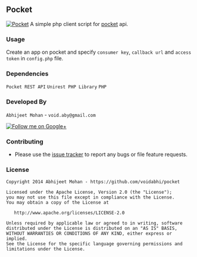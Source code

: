 ## Pocket


[![Pocket](http://thelectureroom.co.uk/wp-content/uploads/Pocket_Logo_Small.png)](https://getpocket.com)
A simple php client script for [pocket](https://getpocket.com/i/v4/pocket_logo@1x.png) api.

### Usage

Create an app on pocket
and specify `consumer key`, `callback url` and `access token` in `config.php` file.


### Dependencies

`Pocket REST API` `Unirest PHP Library` `PHP` 

### Developed By

`Abhijeet Mohan` - `void.aby@gmail.com`

<a href="https://plus.google.com/104070882148677917719/about">
  <img alt="Follow me on Google+"
       src="http://data.pkmmte.com/temp/social_google_plus_logo.png" />
</a>

### Contributing

- Please use the [issue tracker](https://github.com/voidabhi/Pocket/issues) to report any bugs or file feature requests.

### License

```
Copyright 2014 Abhijeet Mohan - https://github.com/voidabhi/pocket

Licensed under the Apache License, Version 2.0 (the "License");
you may not use this file except in compliance with the License.
You may obtain a copy of the License at

   http://www.apache.org/licenses/LICENSE-2.0

Unless required by applicable law or agreed to in writing, software
distributed under the License is distributed on an "AS IS" BASIS,
WITHOUT WARRANTIES OR CONDITIONS OF ANY KIND, either express or implied.
See the License for the specific language governing permissions and
limitations under the License.
```


